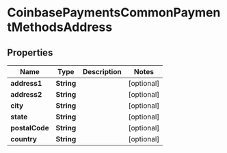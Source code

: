 
# CoinbasePaymentsCommonPaymentMethodsAddress

## Properties
Name | Type | Description | Notes
------------ | ------------- | ------------- | -------------
**address1** | **String** |  |  [optional]
**address2** | **String** |  |  [optional]
**city** | **String** |  |  [optional]
**state** | **String** |  |  [optional]
**postalCode** | **String** |  |  [optional]
**country** | **String** |  |  [optional]



